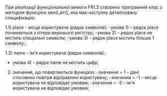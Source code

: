 При реалізації функціональної вимоги FR1.3 створено програмний клас з методом-функцією send_air(), яка має наступну деталізовану специфікацію:

1.1) place - місце користувача (рядок символів):
-умова 1) – рядок place починається з літери верхнього регістру;
-умова 2) – рядок place не містить спеціальні символи;
-умова 3) - рядок place містить більше 1 символу;;

1.2) name - ім'я користувача (рядок символів):
- умова 4) – рядок name не містить цифр;

2) значення, що повертаються функцією:
-значення = 1 – дані стосовнно повітря відправлені користувачу;
-значення = -1 – місце користувача не відповідає умовам;
-значення = -2 – ім'я користувача не відповідає умовам;
